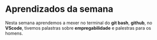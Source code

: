 
# Aprendizados da semana

Nesta semana aprendemos a mexer no terminal do **git bash**, **github**, no **VScode**, tivemos palastras sobre **empregabilidade** e palestras para os homens.





